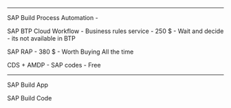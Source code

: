 

------------------------


SAP Build Process Automation  - 

SAP BTP Cloud Workflow - Business rules service  - 250 $ - Wait and decide - its not available in BTP 

SAP RAP  - 380 $ - Worth Buying All the time 

CDS + AMDP - SAP codes - Free 

------------------------

SAP Build App

SAP Build Code 
